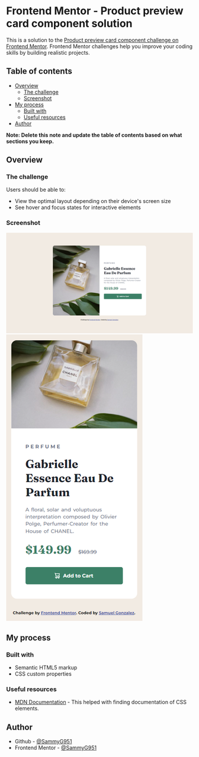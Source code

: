 # Frontend Mentor - Product preview card component solution

This is a solution to the [Product preview card component challenge on Frontend Mentor](https://www.frontendmentor.io/challenges/product-preview-card-component-GO7UmttRfa). Frontend Mentor challenges help you improve your coding skills by building realistic projects. 

## Table of contents

- [Overview](#overview)
  - [The challenge](#the-challenge)
  - [Screenshot](#screenshot)
- [My process](#my-process)
  - [Built with](#built-with)
  - [Useful resources](#useful-resources)
- [Author](#author)

**Note: Delete this note and update the table of contents based on what sections you keep.**

## Overview

### The challenge

Users should be able to:

- View the optimal layout depending on their device's screen size
- See hover and focus states for interactive elements

### Screenshot

![Screenshot](/images/Finished-product-screenshot.png)
![Screenshot](/images/Product-preview-card-component-mobile.png)

## My process

### Built with

- Semantic HTML5 markup
- CSS custom properties

### Useful resources

- [MDN Documentation](https://developer.mozilla.org/en-US/) - This helped with finding documentation of CSS elements.

## Author

- Github - [@SammyG951](https://github.com/)
- Frontend Mentor - [@SammyG951](https://www.frontendmentor.io/profile/SammyG951)

